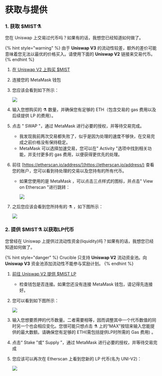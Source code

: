 # 获取与提供

### 1. 获取 $MIST⚗️

您在 Uniswap 上交易过代币吗？如果有的话，我想您已经知道如何做了。

{% hint style="warning" %}
由于 **Uniswap V3** 的流动性较差，额外的差价可能意味着您无法以最优的价格买入。请使用下面的 **Uniswap V2** 链接来交易代币。
{% endhint %}

1. [在 Uniswap V2 上购买 $MIST](https://app.uniswap.org/#/swap?outputCurrency=0x88acdd2a6425c3faae4bc9650fd7e27e0bebb7ab&use=V2)
2. 连接您的 MetaMask 钱包
3. 您应该会看到如下所示：

    ![](https://i.imgur.com/5rzgvpf.png)

4. 输入您想购买的 ⚗️ 数量，并确保您有足够的 ETH（包含交易的 gas 费用以及后续提供 LP 的费用）。
5. 点击 " SWAP "，通过 MetaMask 进行必要的授权，并等待交易完成。
   * 我发现我前两次交易都失败了，似乎是因为处理的速度不够快，在交易完成之前价格没有保持稳定。
   * MetaMask 可以选择加速交易，您可以在" Activity "选项中找到相关功能，并支付更多的 gas 费用，以便获得更优先的处理。
6. 前往 [https://etherscan.io/address/](https://etherscan.io/address/) 查看您的账户，您可以看到待处理的交易以及您持有的所有代币。
   * 如果您使用的是 MetaMask ，可以点击三点样式的图标，并点击" View on Etherscan "进行跳转：

     ![](https://i.imgur.com/jdzodQP.png)
7. 之后您应该会看到您所持有的 ⚗️ ，如下图所示：

    ![](https://i.imgur.com/bF9wsrg.png)

### 2. 提供 $MIST⚗️ 以获取LP代币

您曾经在 Uniswap 上提供过流动性资金\(liquidity\)吗？如果有的话，我想您已经知道如何做了。

{% hint style="danger" %}
Crucible 只支持 **Uniswap V2** 流动资金池。向 **Uniswap V3** 资金池添加流动性不能参与奖励计划。
{% endhint %}

1. [前往 Uniswap V2 提供 $MIST LP](https://app.uniswap.org/#/add/v2/0x88acdd2a6425c3faae4bc9650fd7e27e0bebb7ab/ETH)
   * 检查钱包是否连接。如果您还没有连接 MetaMask 钱包，请记得先连接好。
2. 您可以看到如下图所示：

    ![](https://i.imgur.com/7paIEyF.png)

3. 输入您想要质押的代币数量。二者需要相等，因而调整其中一个代币数值的同时另一个也会相应变化。您很可能只想点击 ⚗️ 上的“MAX”按钮来输入您能提供的最大数额。请确保您有足够的 ETH\(需包括提供LP时所需的 Gas 费用\) 。
4. 点击“ Stake ”或“ Supply ”，通过 MetaMask 进行必要的授权，并等待交易完成
5. 您应该可以再次在 Etherscan 上看到您新的 LP 代币\(名为 UNI-V2\)：

    ![](https://i.imgur.com/6hAoHGw.png)

